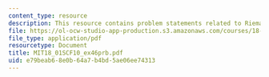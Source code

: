 ```yaml
---
content_type: resource
description: This resource contains problem statements related to Riemann sum practice.
file: https://ol-ocw-studio-app-production.s3.amazonaws.com/courses/18-01sc-single-variable-calculus-fall-2010/e79beab68e0b64a7b4bd5ae06ee74313_MIT18_01SCF10_ex46prb.pdf
file_type: application/pdf
resourcetype: Document
title: MIT18_01SCF10_ex46prb.pdf
uid: e79beab6-8e0b-64a7-b4bd-5ae06ee74313
---
```

